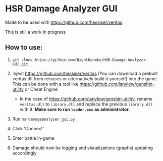 # HSR Damage Analyzer GUI

Made to be used with https://github.com/hessiser/veritas

This is still a work in progress

## How to use:

1. `git clone https://github.com/NightKoneko/HSR-Damage-Analyzer-GUI.git`

2. Inject https://github.com/hessiser/veritas (You can download a prebuilt veritas dll from releases or alternatively build it yourself) into the game. This can be done with a tool like https://github.com/lanylow/genshin-utility or Cheat Engine

   * In the case of https://github.com/lanylow/genshin-utility, rename `veritas.dll` to `library.dll` and replace the previous `library.dll` with it. **Make sure to run `loader.exe` as administrator.**

3. Run `hsrdamageanalyzer_gui.py`

4. Click 'Connect'

5. Enter battle in-game

6. Damage should now be logging and visualizations (graphs) updating accordingly
